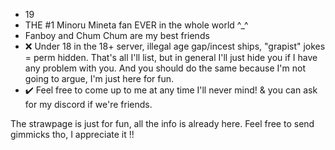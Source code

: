-  19
- THE #1 Minoru Mineta fan EVER in the whole world ^_^
- Fanboy and Chum Chum are my best friends 
- ❌ Under 18 in the 18+ server, illegal age gap/incest ships, "grapist" jokes = perm hidden. That's all I'll list, but in general I'll just hide you if I have any problem with you. And you should do the same because I'm not going to argue, I'm just here for fun.
- ✔️ Feel free to come up to me at any time I'll never mind! & you can ask for my discord if we're friends. 

The strawpage is just for fun, all the info is already here. Feel free to send gimmicks tho, I appreciate it !!
